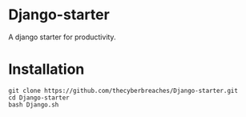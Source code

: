 # Django-starter
A django starter for productivity.
<h1>Installation</h1>

```
git clone https://github.com/thecyberbreaches/Django-starter.git
cd Django-starter
bash Django.sh
```
